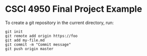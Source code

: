 CSCI 4950 Final Project Example
===============================

To create a git repository in the
current directory, run:

```
git init
git remote add origin https://foo
git add my-file.md
git commit -m "Commit message"
git push origin master
```